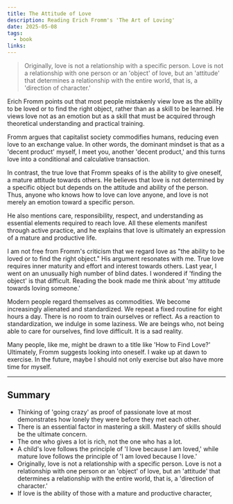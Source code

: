 ```yaml
---
title: The Attitude of Love
description: Reading Erich Fromm's 'The Art of Loving'
date: 2025-05-08
tags:
  - book
links:
---
```

>Originally, love is not a relationship with a specific person. Love is not a relationship with one person or an 'object' of love, but an 'attitude' that determines a relationship with the entire world, that is, a 'direction of character.'

Erich Fromm points out that most people mistakenly view love as the ability to be loved or to find the right object, rather than as a skill to be learned. He views love not as an emotion but as a skill that must be acquired through theoretical understanding and practical training.

Fromm argues that capitalist society commodifies humans, reducing even love to an exchange value. In other words, the dominant mindset is that as a 'decent product' myself, I meet you, another 'decent product,' and this turns love into a conditional and calculative transaction.

In contrast, the true love that Fromm speaks of is the ability to give oneself, a mature attitude towards others. He believes that love is not determined by a specific object but depends on the attitude and ability of the person. Thus, anyone who knows how to love can love anyone, and love is not merely an emotion toward a specific person.

He also mentions care, responsibility, respect, and understanding as essential elements required to reach love. All these elements manifest through active practice, and he explains that love is ultimately an expression of a mature and productive life.

I am not free from Fromm's criticism that we regard love as "the ability to be loved or to find the right object." His argument resonates with me. True love requires inner maturity and effort and interest towards others. Last year, I went on an unusually high number of blind dates. I wondered if 'finding the object' is that difficult. Reading the book made me think about 'my attitude towards loving someone.'

Modern people regard themselves as commodities. We become increasingly alienated and standardized. We repeat a fixed routine for eight hours a day. There is no room to train ourselves or reflect. As a reaction to standardization, we indulge in some laziness. We are beings who, not being able to care for ourselves, find love difficult. It is a sad reality.

Many people, like me, might be drawn to a title like 'How to Find Love?' Ultimately, Fromm suggests looking into oneself. I wake up at dawn to exercise. In the future, maybe I should not only exercise but also have more time for myself.

---

## Summary
- Thinking of 'going crazy' as proof of passionate love at most demonstrates how lonely they were before they met each other.
- There is an essential factor in mastering a skill. Mastery of skills should be the ultimate concern.
- The one who gives a lot is rich, not the one who has a lot.
- A child's love follows the principle of 'I love because I am loved,' while mature love follows the principle of 'I am loved because I love.'
- Originally, love is not a relationship with a specific person. Love is not a relationship with one person or an 'object' of love, but an 'attitude' that determines a relationship with the entire world, that is, a 'direction of character.'
- If love is the ability of those with a mature and productive character,